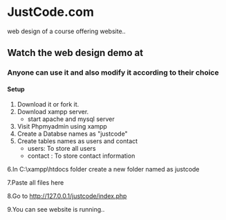 # JustCode.com
web design of a course offering website..

## Watch the web design demo at


### Anyone can use it and also modify it according to their choice
#### Setup

1. Download it or fork it.
2. Download xampp server.
    * start apache and mysql server
3. Visit Phpmyadmin using xampp
4. Create a Databse names as "justcode"
5. Create tables names as users and contact
      * users: To store all users
      * contact : To store contact information

6.In C:\xampp\htdocs folder create a new folder named as justcode

7.Paste all files here

8.Go to http://127.0.0.1/justcode/index.php

9.You can see website is running..
